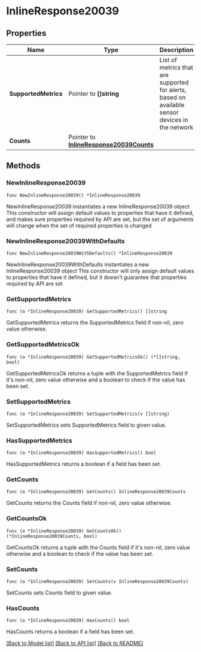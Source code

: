 # InlineResponse20039

## Properties

Name | Type | Description | Notes
------------ | ------------- | ------------- | -------------
**SupportedMetrics** | Pointer to **[]string** | List of metrics that are supported for alerts, based on available sensor devices in the network | [optional] 
**Counts** | Pointer to [**InlineResponse20039Counts**](InlineResponse20039Counts.md) |  | [optional] 

## Methods

### NewInlineResponse20039

`func NewInlineResponse20039() *InlineResponse20039`

NewInlineResponse20039 instantiates a new InlineResponse20039 object
This constructor will assign default values to properties that have it defined,
and makes sure properties required by API are set, but the set of arguments
will change when the set of required properties is changed

### NewInlineResponse20039WithDefaults

`func NewInlineResponse20039WithDefaults() *InlineResponse20039`

NewInlineResponse20039WithDefaults instantiates a new InlineResponse20039 object
This constructor will only assign default values to properties that have it defined,
but it doesn't guarantee that properties required by API are set

### GetSupportedMetrics

`func (o *InlineResponse20039) GetSupportedMetrics() []string`

GetSupportedMetrics returns the SupportedMetrics field if non-nil, zero value otherwise.

### GetSupportedMetricsOk

`func (o *InlineResponse20039) GetSupportedMetricsOk() (*[]string, bool)`

GetSupportedMetricsOk returns a tuple with the SupportedMetrics field if it's non-nil, zero value otherwise
and a boolean to check if the value has been set.

### SetSupportedMetrics

`func (o *InlineResponse20039) SetSupportedMetrics(v []string)`

SetSupportedMetrics sets SupportedMetrics field to given value.

### HasSupportedMetrics

`func (o *InlineResponse20039) HasSupportedMetrics() bool`

HasSupportedMetrics returns a boolean if a field has been set.

### GetCounts

`func (o *InlineResponse20039) GetCounts() InlineResponse20039Counts`

GetCounts returns the Counts field if non-nil, zero value otherwise.

### GetCountsOk

`func (o *InlineResponse20039) GetCountsOk() (*InlineResponse20039Counts, bool)`

GetCountsOk returns a tuple with the Counts field if it's non-nil, zero value otherwise
and a boolean to check if the value has been set.

### SetCounts

`func (o *InlineResponse20039) SetCounts(v InlineResponse20039Counts)`

SetCounts sets Counts field to given value.

### HasCounts

`func (o *InlineResponse20039) HasCounts() bool`

HasCounts returns a boolean if a field has been set.


[[Back to Model list]](../README.md#documentation-for-models) [[Back to API list]](../README.md#documentation-for-api-endpoints) [[Back to README]](../README.md)


